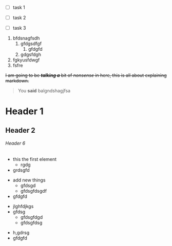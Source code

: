 * [ ] task 1
+ [ ] task 2
- [ ] task 3

1. bfdsnagfsdh
   1. gfdgsdfgf
      1. gfdgfd
   2. gdgsfdgh
2. fgkyusfdwgf
3. fsfre



~~I am going to be __*talking a*__ bit of *nonsense* in here, this is all about explaining markdown.~~

> You **said** balgndshagjfsa

# Header 1

## Header 2

###### Header 6

- this the first element
   - rgdg
- grdsgfd
* add new things
   * gfdsgd
   * gfdsgfdsgdf
* gfdgfd
+ jlghfdjkgs
+ gfdsg
   + gfdsgfdgd
   + gfdsgfdsg
- h,gdrsg
- gfdgfd
